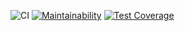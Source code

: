 ![CI](https://github.com/ava239/be-2019-1/workflows/CI/badge.svg)
[![Maintainability](https://api.codeclimate.com/v1/badges/c742234646dd8b30d004/maintainability)](https://codeclimate.com/github/ava239/be-2019-1/maintainability)
[![Test Coverage](https://api.codeclimate.com/v1/badges/c742234646dd8b30d004/test_coverage)](https://codeclimate.com/github/ava239/be-2019-1/test_coverage)